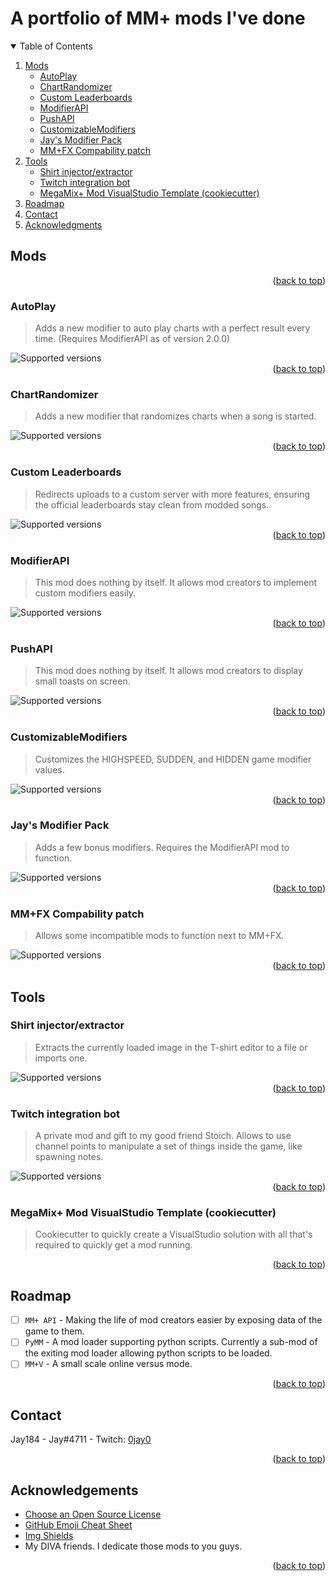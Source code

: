 <div id="top"></div>

# A portfolio of MM+ mods I've done

<details open="true">
  <summary>Table of Contents</summary>
  <ol>
    <li>
      <a href="#mods">Mods</a>
      <ul>
        <li><a href="#autoplay">AutoPlay</a></li>
        <li><a href="#chartrandomizer">ChartRandomizer</a></li>
        <li><a href="#custom-leaderboards">Custom Leaderboards</a></li>
        <li><a href="#modifierapi">ModifierAPI</a></li>
        <li><a href="#pushapi">PushAPI</a></li>
        <li><a href="#customizablemodifiers">CustomizableModifiers</a></li>
        <li><a href="#jays-modifier-pack">Jay's Modifier Pack</a></li>
        <li><a href="#mmfx-compability-patch">MM+FX Compability patch</a></li>
      </ul>
    </li>
    <li>
      <a href="#tools">Tools</a>
      <ul>
        <li><a href="#shirt-injectorextractor">Shirt injector/extractor</a></li>
        <li><a href="#twitch-integration-bot">Twitch integration bot</a></li>
        <li><a href="#megamix-mod-visualstudio-template-cookiecutter">MegaMix+ Mod VisualStudio Template (cookiecutter)</a></li>
      </ul>
    </li>
    <li><a href="#roadmap">Roadmap</a></li>
    <li><a href="#contact">Contact</a></li>
    <li><a href="#acknowledgments">Acknowledgments</a></li>
  </ol>
</details>

## Mods
<div align="right">(<a href="#top">back to top</a>)</div>

### AutoPlay
> Adds a new modifier to auto play charts with a perfect result every time. (Requires ModifierAPI as of version 2.0.0)
<img alt="Supported versions" src="https://img.shields.io/badge/compatible%20versions-1.00%20--%201.02-blue?style=flat-square" />
<div align="right">(<a href="#top">back to top</a>)</div>

### ChartRandomizer
> Adds a new modifier that randomizes charts when a song is started.
<img alt="Supported versions" src="https://img.shields.io/badge/compatible%20versions-1.00%20--%201.02-blue?style=flat-square" />
<div align="right">(<a href="#top">back to top</a>)</div>

### Custom Leaderboards
> Redirects uploads to a custom server with more features, ensuring the official leaderboards stay clean from modded songs.
<img alt="Supported versions" src="https://img.shields.io/badge/compatible%20versions-1.00%20--%201.02-blue?style=flat-square" />
<div align="right">(<a href="#top">back to top</a>)</div>

### ModifierAPI
> This mod does nothing by itself. It allows mod creators to implement custom modifiers easily.
<img alt="Supported versions" src="https://img.shields.io/badge/compatible%20versions-1.00%20--%201.02-blue?style=flat-square" />
<div align="right">(<a href="#top">back to top</a>)</div>

### PushAPI
> This mod does nothing by itself. It allows mod creators to display small toasts on screen.
<img alt="Supported versions" src="https://img.shields.io/badge/compatible%20versions-1.00%20--%201.02-blue?style=flat-square" />
<div align="right">(<a href="#top">back to top</a>)</div>

### CustomizableModifiers
> Customizes the HIGHSPEED, SUDDEN, and HIDDEN game modifier values.
<img alt="Supported versions" src="https://img.shields.io/badge/compatible%20versions-1.00%20--%201.02-blue?style=flat-square" />
<div align="right">(<a href="#top">back to top</a>)</div>

### Jay's Modifier Pack
> Adds a few bonus modifiers. Requires the ModifierAPI mod to function.
<img alt="Supported versions" src="https://img.shields.io/badge/compatible%20versions-1.00%20--%201.02-blue?style=flat-square" />
<div align="right">(<a href="#top">back to top</a>)</div>

### MM+FX Compability patch
> Allows some incompatible mods to function next to MM+FX.
<img alt="Supported versions" src="https://img.shields.io/badge/compatible%20versions-1.00%20--%201.02-blue?style=flat-square" />
<div align="right">(<a href="#top">back to top</a>)</div>

## Tools

### Shirt injector/extractor
> Extracts the currently loaded image in the T-shirt editor to a file or imports one.
<img alt="Supported versions" src="https://img.shields.io/badge/compatible%20versions-1.00%20--%201.02-blue?style=flat-square" />
<div align="right">(<a href="#top">back to top</a>)</div>

### Twitch integration bot
> A private mod and gift to my good friend Stoich. Allows to use channel points to manipulate a set of things inside the game, like spawning notes.
<img alt="Supported versions" src="https://img.shields.io/badge/compatible%20versions-1.00%20--%201.01-blue?style=flat-square" />
<div align="right">(<a href="#top">back to top</a>)</div>

### MegaMix+ Mod VisualStudio Template (cookiecutter)
> Cookiecutter to quickly create a VisualStudio solution with all that's required to quickly get a mod running.
<div align="right">(<a href="#top">back to top</a>)</div>

## Roadmap
- [ ] `MM+ API` - Making the life of mod creators easier by exposing data of the game to them.
- [ ] `PyMM` - A mod loader supporting python scripts. Currently a sub-mod of the exiting mod loader allowing python scripts to be loaded.
- [ ] `MM+V` - A small scale online versus mode.
<div align="right">(<a href="#top">back to top</a>)</div>

## Contact
Jay184 - Jay#4711 - Twitch: [0jay0](https://twitch.tv/0jay0)<br />
<div align="right">(<a href="#top">back to top</a>)</div>

## Acknowledgements
* [Choose an Open Source License](https://choosealicense.com)
* [GitHub Emoji Cheat Sheet](https://www.webpagefx.com/tools/emoji-cheat-sheet)
* [Img Shields](https://shields.io)
* My DIVA friends. I dedicate those mods to you guys.
<div align="right">(<a href="#top">back to top</a>)</div>
